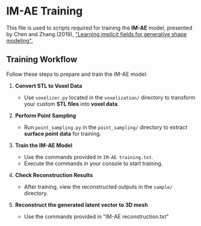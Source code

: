 # IM-AE Training

This file is used to scripts required for training the **IM-AE** model, presented by Chen and Zhang.(2019), ["Learning implicit fields for generative shape modeling".](https://github.com/czq142857/IM-NET-pytorch)

## Training Workflow

Follow these steps to prepare and train the IM-AE model:

1. **Convert STL to Voxel Data**  
   - Use `voxelizer.py` located in the `voxelization/` directory to transform your custom **STL files** into **voxel data**.

2. **Perform Point Sampling**  
   - Run `point_sampling.py` in the `point_sampling/` directory to extract **surface point data** for training.

3. **Train the IM-AE Model**  
   - Use the commands provided in `IM-AE training.txt`.  
   - Execute the commands in your console to start training.

4. **Check Reconstruction Results**  
   - After training, view the reconstructed outputs in the `sample/` directory.

5. **Reconstruct the generated latent vector to 3D mesh**
   - Use the commands provided in "IM-AE reconstruction.txt"
